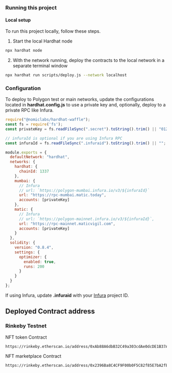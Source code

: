 ### Running this project

#### Local setup

To run this project locally, follow these steps.

1. Start the local Hardhat node

```sh
npx hardhat node
```

2. With the network running, deploy the contracts to the local network in a separate terminal window

```sh
npx hardhat run scripts/deploy.js --network localhost
```

### Configuration

To deploy to Polygon test or main networks, update the configurations located in __hardhat.config.js__ to use a private key and, optionally, deploy to a private RPC like Infura.

```javascript
require("@nomiclabs/hardhat-waffle");
const fs = require('fs');
const privateKey = fs.readFileSync(".secret").toString().trim() || "01234567890123456789";

// infuraId is optional if you are using Infura RPC
const infuraId = fs.readFileSync(".infuraid").toString().trim() || "";

module.exports = {
  defaultNetwork: "hardhat",
  networks: {
    hardhat: {
      chainId: 1337
    },
    mumbai: {
      // Infura
      // url: `https://polygon-mumbai.infura.io/v3/${infuraId}`
      url: "https://rpc-mumbai.matic.today",
      accounts: [privateKey]
    },
    matic: {
      // Infura
      // url: `https://polygon-mainnet.infura.io/v3/${infuraId}`,
      url: "https://rpc-mainnet.maticvigil.com",
      accounts: [privateKey]
    }
  },
  solidity: {
    version: "0.8.4",
    settings: {
      optimizer: {
        enabled: true,
        runs: 200
      }
    }
  }
};
```

If using Infura, update __.infuraid__ with your [Infura](https://infura.io/) project ID.


## Deployed Contract address

### Rinkeby Testnet
NFT token Contract
```sh
https://rinkeby.etherscan.io/address/0xAb88A6dbB32C49a303cdAe0dcDE1B37A69b7E9C9
```

NFT marketplace Contract
```sh
https://rinkeby.etherscan.io/address/0x2396Ba8C4CF9F00b0F5C82f85E7bA2fBeF1b6Fca
```